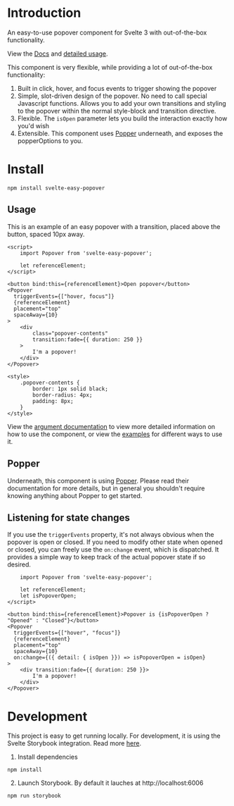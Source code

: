 # Introduction

An easy-to-use popover component for Svelte 3 with out-of-the-box functionality.

View the [Docs](https://jguze.github.io/svelte-easy-popover/) and [detailed usage](https://jguze.github.io/svelte-easy-popover/?path=/docs/examples-popover--tooltip-style-appearing-above-the-reference-element).

This component is very flexible, while providing a lot of out-of-the-box functionality:

1. Built in click, hover, and focus events to trigger showing the popover
2. Simple, slot-driven design of the popover. No need to call special Javascript functions. Allows you
   to add your own transitions and styling to the popover within the normal style-block and transition directive.
3. Flexible. The `isOpen` parameter lets you build the interaction exactly how you'd wish
4. Extensible. This component uses [Popper](https://popper.js.org/) underneath, and exposes the popperOptions to you.

# Install

```
npm install svelte-easy-popover
```

## Usage

This is an example of an easy popover with a transition, placed above the button, spaced 10px away.

```svelte
<script>
    import Popover from 'svelte-easy-popover';

    let referenceElement;
</script>

<button bind:this={referenceElement}>Open popover</button>
<Popover
  triggerEvents={["hover, focus"]}
  {referenceElement}
  placement="top"
  spaceAway={10}
>
    <div
        class="popover-contents"
        transition:fade={{ duration: 250 }}
    >
        I'm a popover!
    </div>
</Popover>

<style>
    .popover-contents {
        border: 1px solid black;
        border-radius: 4px;
        padding: 8px;
    }
</style>
```

View the [argument documentation](?path=/docs/examples-popover--tooltip-style-appearing-above-the-reference-element) to view more detailed information on how to use the component, or view the [examples](?path=/story/examples-popover--tooltip-style-appearing-above-the-reference-element) for different ways to use it.

## Popper

Underneath, this component is using [Popper](https://popper.js.org/). Please read their documentation for more details, but in general you shouldn't require knowing anything about Popper to get started.

## Listening for state changes

If you use the `triggerEvents` property, it's not always obvious when the popover is open or closed. If you need to modify other state when
opened or closed, you can freely use the `on:change` event, which is dispatched. It provides a simple way to keep track of the actual popover
state if so desired.

```svelte
    import Popover from 'svelte-easy-popover';

    let referenceElement;
    let isPopoverOpen;
</script>

<button bind:this={referenceElement}>Popover is {isPopoverOpen ? "Opened" : "Closed"}</button>
<Popover
  triggerEvents={["hover", "focus"]}
  {referenceElement}
  placement="top"
  spaceAway={10}
  on:change={({ detail: { isOpen }}) => isPopoverOpen = isOpen}
>
    <div transition:fade={{ duration: 250 }}>
        I'm a popover!
    </div>
</Popover>
```

# Development

This project is easy to get running locally.
For development, it is using the Svelte Storybook integration. Read more [here](https://storybook.js.org/docs/svelte/get-started/introduction).

1. Install dependencies

```
npm install
```

2. Launch Storybook. By default it lauches at http://localhost:6006

```
npm run storybook
```
